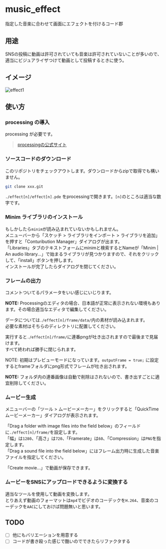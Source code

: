 # music_effect

指定した音楽に合わせて画面にエフェクトを付けるコード郡

## 用途

SNSの投稿に動画は許可されていても音楽は許可されていないことが多いので、適当にビジュアライザつけて動画として投稿するときに使う。

## イメージ

![effect1](https://raw.github.com/Mushus/music-effect/master/doc/img/effect1.png)

## 使い方

### processing の導入

processing が必要です。

> [processingの公式サイト](https://processing.org/)

### ソースコードのダウンロード

このリポジトリをチェックアウトします。ダウンロードからzipで取得でも構いません。

```sh
git clone xxx.git
```

`./effect[n]/effect[n].pde` をprocessingで開きます。`[n]`のところは適当な数字です。

### Minim ライブラリのインストール

もしかしたら`minim`が読み込まれていないかもしれません。<br>
メニューバーから「スケッチ > ライブラリをインポート > ライブラリを追加」を押すと「Conturibution Manager」ダイアログが出ます。<br>
「Libraries」タブのテキストフォームにminimと検索するとNameが「Minim | An audio library...」で始まるライブラリが見つかりますので、それをクリックして、「install」ボタンを押します。<br>
インストールが完了したらダイアログを閉じてください。<br>

### フレームの出力

コメントついてるパラメータをいい感じにいじります。

**NOTE:** Processingのエディタの場合、日本語が正常に表示されない環境もあります。その場合適当なエディタで編集してください。

データについては`./effect[n]/frame/data/`内の素材が読み込まれます。<br>
必要な素材はそちらのディレクトリに配置してください。

実行すると`./effect[n]/frame/`に連番pngが吐き出されますので最後まで見届けます。<br>
すべて終われば勝手に閉じられます。

NOTE: 初期はプレビューモードになっています。`outputFrame = true;` に設定するとframeフォルダにpng形式でフレームが吐き出されます。

**NOTE:** フォルダ内の連番画像は自動で削除はされないので、書き出すごとに適宜削除してください。

### ムービー生成

メニューバーの「ツール > ムービーメーカー」をクリックすると「QuickTime ムービーメーカー」ダイアログが表示されます。

「Drag a folder with image files into the field below」のフィールドに`./effect[n]/frame/`を設定します。<br>
「幅」は`1280`、「高さ」は`720`、「Framerate」は`60`、「Compression」は`PNG`を指定します。<br>
「Drag a sound file into the field below」にはフレーム出力時に生成した音楽ファイルを指定してください。

「Create movie...」で動画が保存できます。

### ムービーをSNSにアップロードできるように変換する

適当なツールを使用して動画を変換します。<br>
とりあえず動画のフォーマットは`mp4`でビデオのコーデックを`H.264`、音楽のコーデックを`AAC`にしておけば問題無いと思います。

## TODO

- [ ] 他にもバリエーションを用意する
- [ ] コードが書き殴った感じで酷いのでできたらリファクタする
